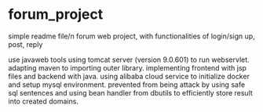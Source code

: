 # forum_project
simple readme file/n
forum web project, with functionalities of login/sign up, post, reply

use javaweb tools
using tomcat server (version 9.0.601) to run webservlet.
adapting maven to importing outer library.
implementing frontend with jsp files and backend with java.
using alibaba cloud service to initialize docker and setup mysql environment.
prevented from being attack by using safe sql sentences and using bean handler from dbutils to efficiently store result into created domains.

